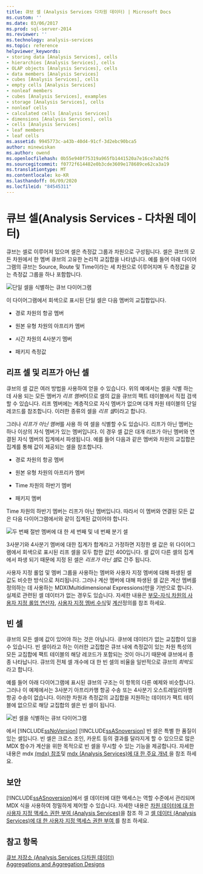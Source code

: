 ```yaml
---
title: 큐브 셀 (Analysis Services 다차원 데이터) | Microsoft Docs
ms.custom: ''
ms.date: 03/06/2017
ms.prod: sql-server-2014
ms.reviewer: ''
ms.technology: analysis-services
ms.topic: reference
helpviewer_keywords:
- storing data [Analysis Services], cells
- hierarchies [Analysis Services], cells
- OLAP objects [Analysis Services], cells
- data members [Analysis Services]
- cubes [Analysis Services], cells
- empty cells [Analysis Services]
- nonleaf members
- cubes [Analysis Services], examples
- storage [Analysis Services], cells
- nonleaf cells
- calculated cells [Analysis Services]
- dimensions [Analysis Services], cells
- cells [Analysis Services]
- leaf members
- leaf cells
ms.assetid: 9945773c-a43b-40d4-91cf-3d2ebc90bca5
author: minewiskan
ms.author: owend
ms.openlocfilehash: 0b55e940f75319a965fb1441520a7e16ce7ab2f6
ms.sourcegitcommit: f0772f614482e0b3cde3609e178689ce62ca3a19
ms.translationtype: MT
ms.contentlocale: ko-KR
ms.lasthandoff: 06/09/2020
ms.locfileid: "84545311"
---
```

# <a name="cube-cells-analysis-services---multidimensional-data"></a>큐브 셀(Analysis Services - 다차원 데이터)
  큐브는 셀로 이루어져 있으며 셀은 측정값 그룹과 차원으로 구성됩니다. 셀은 큐브의 모든 차원에서 한 멤버 큐브의 고유한 논리적 교집합을 나타냅니다. 예를 들어 아래 다이어그램의 큐브는 Source, Route 및 Time이라는 세 차원으로 이루어지며 두 측정값을 갖는 측정값 그룹을 하나 포함합니다.  
  
 ![단일 셀을 식별하는 큐브 다이어그램](../../analysis-services/dev-guide/media/as-cubeintro5.gif "단일 셀을 식별하는 큐브 다이어그램")  
  
 이 다이어그램에서 회색으로 표시된 단일 셀은 다음 멤버의 교집합입니다.  
  
-   경로 차원의 항공 멤버  
  
-   원본 유형 차원의 아프리카 멤버  
  
-   시간 차원의 4사분기 멤버  
  
-   패키지 측정값  
  
## <a name="leaf-and-nonleaf-cells"></a>리프 셀 및 리프가 아닌 셀  
 큐브의 셀 값은 여러 방법을 사용하여 얻을 수 있습니다. 위의 예에서는 셀을 식별 하는 데 사용 되는 모든 멤버가 *리프 멤버*이므로 셀의 값을 큐브의 팩트 테이블에서 직접 검색할 수 있습니다. 리프 멤버에는 계층적으로 자식 멤버가 없으며 대개 차원 테이블의 단일 레코드를 참조합니다. 이러한 종류의 셀을 *리프 셀*이라고 합니다.  
  
 그러나 *리프가 아닌 멤버*를 사용 하 여 셀을 식별할 수도 있습니다. 리프가 아닌 멤버는 하나 이상의 자식 멤버가 있는 멤버입니다. 이 경우 셀 값은 대개 리프가 아닌 멤버와 연결된 자식 멤버의 집계에서 파생됩니다. 예를 들어 다음과 같은 멤버와 차원의 교집합은 집계를 통해 값이 제공되는 셀을 참조합니다.  
  
-   경로 차원의 항공 멤버  
  
-   원본 유형 차원의 아프리카 멤버  
  
-   Time 차원의 하반기 멤버  
  
-   패키지 멤버  
  
 Time 차원의 하반기 멤버는 리프가 아닌 멤버입니다. 따라서 이 멤버와 연결된 모든 값은 다음 다이어그램에서와 같이 집계된 값이어야 합니다.  
  
 ![두 번째 절반 멤버에 대 한 세 번째 및 네 번째 분기 셀](../../analysis-services/dev-guide/media/as-cubeintro6.gif "두 번째 절반 멤버에 대 한 세 번째 및 네 번째 분기 셀")  
  
 3사분기와 4사분기 멤버에 대한 집계가 합계라고 가정하면 지정한 셀 값은 위 다이어그램에서 회색으로 표시된 리프 셀을 모두 합한 값인 400입니다. 셀 값이 다른 셀의 집계에서 파생 되기 때문에 지정 된 셀은 *리프가 아닌 셀*로 간주 됩니다.  
  
 사용자 지정 롤업 및 멤버 그룹을 사용하는 멤버와 사용자 지정 멤버에 대해 파생된 셀 값도 비슷한 방식으로 처리됩니다. 그러나 계산 멤버에 대해 파생된 셀 값은 계산 멤버를 정의하는 데 사용하는 MDX(Multidimensional Expressions)만을 기반으로 합니다. 실제로 관련된 셀 데이터가 없는 경우도 있습니다. 자세한 내용은 [부모-자식 차원의 사용자 지정 롤업 연산자](../multidimensional-models/parent-child-dimension-attributes-custom-rollup-operators.md), [사용자 지정 멤버 수식](../multidimensional-models/attribute-properties-define-custom-member-formulas.md)및 [계산](../multidimensional-models-olap-logical-cube-objects/calculations.md)정의를 참조 하세요.  
  
## <a name="empty-cells"></a>빈 셀  
 큐브의 모든 셀에 값이 있어야 하는 것은 아닙니다. 큐브에 데이터가 없는 교집합이 있을 수 있습니다. 빈 셀이라고 하는 이러한 교집합은 큐브 내에 측정값이 있는 차원 특성의 모든 교집합에 팩트 테이블의 해당 레코드가 포함되는 것이 아니기 때문에 큐브에서 종종 나타납니다. 큐브의 전체 셀 개수에 대 한 빈 셀의 비율을 일반적으로 큐브의 *희박도* 라고 합니다.  
  
 예를 들어 아래 다이어그램에 표시된 큐브의 구조는 이 항목의 다른 예제와 비슷합니다. 그러나 이 예제에서는 3사분기 아프리카행 항공 수송 또는 4사분기 오스트레일리아행 항공 수송이 없습니다. 이러한 차원과 측정값의 교집합을 지원하는 데이터가 팩트 테이블에 없으므로 해당 교집합의 셀은 빈 셀이 됩니다.  
  
 ![빈 셀을 식별하는 큐브 다이어그램](../../analysis-services/dev-guide/media/as-cubeintro7.gif "빈 셀을 식별하는 큐브 다이어그램")  
  
 에서 [!INCLUDE[ssNoVersion](../../includes/ssnoversion-md.md)] [!INCLUDE[ssASnoversion](../../includes/ssasnoversion-md.md)] 빈 셀은 특별 한 품질이 있는 셀입니다. 빈 셀은 크로스 조인, 카운트 등의 결과를 달라지게 할 수 있으므로 많은 MDX 함수가 계산을 위한 목적으로 빈 셀을 무시할 수 있는 기능을 제공합니다. 자세한 내용은 mdx [&#40;mdx&#41; 참조](/sql/mdx/multidimensional-expressions-mdx-reference)및 [mdx &#40;Analysis Services&#41;에 대 한 주요 개념 ](../multidimensional-models/key-concepts-in-mdx-analysis-services.md)을 참조 하세요.  
  
## <a name="security"></a>보안  
 [!INCLUDE[ssASnoversion](../../includes/ssasnoversion-md.md)]에서 셀 데이터에 대한 액세스는 역할 수준에서 관리되며 MDX 식을 사용하여 정밀하게 제어할 수 있습니다. 자세한 내용은 [차원 데이터에 대 한 사용자 지정 액세스 권한 부여 &#40;Analysis Services&#41;](../multidimensional-models/grant-custom-access-to-dimension-data-analysis-services.md)을 참조 하 고 [셀 데이터 &#40;Analysis Services&#41;에 대 한 사용자 지정 액세스 권한 부여 ](../multidimensional-models/grant-custom-access-to-cell-data-analysis-services.md)를 참조 하세요.  
  
## <a name="see-also"></a>참고 항목  
 [큐브 저장소 &#40;Analysis Services 다차원 데이터&#41;](../multidimensional-models-olap-logical-cube-objects/cube-storage-analysis-services-multidimensional-data.md)   
 [Aggregations and Aggregation Designs](../multidimensional-models-olap-logical-cube-objects/aggregations-and-aggregation-designs.md)  
  
  
